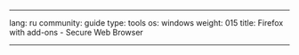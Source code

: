 

---

lang: ru
community: guide
type: tools
os: windows
weight: 015
title: Firefox with add-ons - Secure Web Browser

---

<stub>

